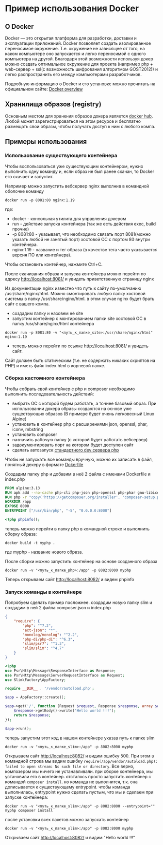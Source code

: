 # Пример использования Docker

## О Docker

Docker — это открытая платформа для разработки, доставки и эксплуатации приложений. 
Docker позволяет создать изолированное переносимое окружение. Т.е. окружение не зависящее от того, на каком компьютере 
оно запускается и легко переносимой с одного компьютера на другой. Благодаря этой возможности используя докер можно 
создать оптимальное окружение для проекта (например php + web-сервер + ssl(c возможность шифрования алгоритмом GOST2012))
и легко распространить его между компьютерами разработчиков.

Подробную информацию о Docker и его установке можно прочитать на официальном сайте: 
[Docker overview](https://docs.docker.com/get-started/overview/)

## Хранилища образов (registry)

Основным местом для хранения образов докера является [docker hub](https://hub.docker.com/). Любой может 
зарегистрироваться на этом ресурсе и бесплатно размещать свои образы, чтобы получать доступ к ним с любого компа.

## Примеры использования

### Использование существующего контейнера

Чтобы воспользоваться уже существующим контейнером, нужно выполнить одну команду и, если образ не был ранее скачан, то
Docker его скачает и запустит.

Например можно запустить вебсервер nginx выполнив в командной оболочке команду

```
docker run -p 8081:80 nginx:1.19
```

где:
 - docker - консольная утилита для управления докером
 - run - действие запуска контейнера (так же есть действия exec, build прочие)
 - -p 8081:80 - указывает, что необходимо связать порт 8081(можно указать любой не занятый порт) хостовой ОС с портом 
 80 внутри контейнера. 
 - nginx:1.19 - название и тег образа (в качестве тега часто указывается версия ПО или контейнера).
 
Чтобы остановить контейнер, нажмите Ctrl+C.
 
После скачивания образа и запуска контейнера можно перейти по адресу [http://localhost:8081/](http://localhost:8081/) и 
увидеть приветственную страницу nginx
 
Из документации nginx известно что путь к сайту по-умолчанию /usr/share/nginx/html. Можно смонтировать любую папку 
хостовой системы в папку /usr/share/nginx/html. в этом случае nginx будет брать сайт с вашего компа. 
- создадим папку и назовем её site
- запустим контейнер с монтированием папки site хостовой ОС в папку /usr/share/nginx/html контейнера
```
docker run -p 8081:80 -v "<путь_к_папке_site>:/usr/share/nginx/html" nginx:1.19
```
- теперь можно перейти по ссылке [http://localhost:8081/](http://localhost:8081/) и увидеть сайт.

Сайт должен быть статическим (т.е. не содержать никаких скриптов на PHP) и иметь файл index.html в корневой папке.

### Сборка кастомного контейнера 

Чтобы собрать свой контейнер с php и composer необходимо выполнить последовательность действий:
- выбрать ОС с которой будем работать, а точнее базовый образ. При использовании докера образы создаются на основе уже существующих образов (В примере будет очень легковесный Linux Alpine)
- установить в контейнер php с расширениями json, openssl, phar, iconv, mbstring
- установить composer
- назначить рабочую папку (с которой будет работать вебсервер)
- задокументировать порт на котором будет доступен сайт
- сделать автозапуск [стандартного dev сервера php](https://www.php.net/manual/ru/features.commandline.webserver.php)

Чтобы не запускать все команды вручную, можно их записать в файл, понятный декеру в формате [Dokerfile](https://docs.docker.com/engine/reference/builder/)

Создадим папку php и добавим в неё 2 файла с именами Dockerfile и index.php

```dockerfile
FROM alpine:3.13
RUN apk add --no-cache php-cli php-json php-openssl php-phar gnu-libiconv php-iconv php-mbstring
RUN php -r "copy('https://getcomposer.org/installer', 'composer-setup.php');" && php composer-setup.php --install-dir=bin --filename=composer && php -r "unlink('composer-setup.php');"
WORKDIR /app
EXPOSE 8000
ENTRYPOINT ["/usr/bin/php", "-S", "0.0.0.0:8000"]
```

```php
<?php phpinfo();
```

теперь можно перейти в папку php в командной строке и выполнить сборку образа:
```
docker build -t myphp .
```
где myphp - название нового образа.

После сборки можно запустить контейнер на основе созданного образа
```
docker run -v "<путь_к_папке_php>:/app" -p 8082:8000 myphp
```

Теперь открываем сайт [http://localhost:8082/](http://localhost:8082/) и видем phpinfo

### Запуск команды в контейнере

Попробуем сделать пример посложнее. создадим новую папку slim и создадим в ней 2 файла composer.json и index.php

```json
{
    "require": {
        "php": "^7.2",
        "ext-json": "*",
        "monolog/monolog": "^2.2",
        "php-di/php-di": "^6.3",
        "slim/psr7": "^1.3",
        "slim/slim": "^4.7"
    }
}
```

```php
<?php
use Psr\Http\Message\ResponseInterface as Response;
use Psr\Http\Message\ServerRequestInterface as Request;
use Slim\Factory\AppFactory;

require __DIR__ . '/vendor/autoload.php';

$app = AppFactory::create();

$app->get('/', function (Request $request, Response $response, array $args) {
    $response->getBody()->write("Hello world !!!");
    return $response;
});

$app->run();

```

теперь запустим этот код в нашем контейнере указав путь к папке slim
```
docker run -v "<путь_к_папке_slim>:/app" -p 8082:8000 myphp
```

Открываем сайт [http://localhost:8082/](http://localhost:8082/) и видим ошибку 500. При этом в командной строка мы 
видим ошибку ```require(/app/vendor/autoload.php): failed to open stream: No such file or directory```. Все верно,
композером мы ничего не устанавливали. при сборке контейнера, мы установили его в контейнер. отсталось просто запустить 
контейнер с командой ```composer install```. но команда не выполнится, т.к. она дописывается к существующему entrypoint.
чтобы команда выполнилась, entrypoint нужно сделать пустым, что мы и сделаем при запуске контейнера:
```
docker run -v "<путь_к_папке_slim>:/app" -p 8082:8000 --entrypoint="" myphp composer install
```

после установки всех пакетов можно запускать контейнер
```
docker run -v "<путь_к_папке_slim>:/app" -p 8082:8000 myphp
```

Открываем сайт [http://localhost:8082/](http://localhost:8082/) и видим "Hello world !!!"

